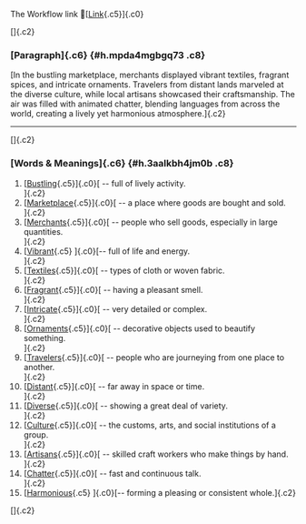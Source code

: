 The Workflow link
👏[[Link](https://www.google.com/url?q=http://www.google.com&sa=D&source=editors&ust=1756358724786149&usg=AOvVaw17qZAAK7P1ihvAhDkbbpWS){.c5}]{.c0}

[]{.c2}

### [Paragraph]{.c6} {#h.mpda4mgbgq73 .c8}

[In the bustling marketplace, merchants displayed vibrant textiles,
fragrant spices, and intricate ornaments. Travelers from distant lands
marveled at the diverse culture, while local artisans showcased their
craftsmanship. The air was filled with animated chatter, blending
languages from across the world, creating a lively yet harmonious
atmosphere.]{.c2}

------------------------------------------------------------------------

[]{.c2}

### [Words & Meanings]{.c6} {#h.3aalkbh4jm0b .c8}

1.  [[Bustling](https://www.google.com/url?q=http://www.google.com&sa=D&source=editors&ust=1756358724787685&usg=AOvVaw0yjxHrUliuTiMgXi6bnxbd){.c5}]{.c0}[ --
    full of lively activity.\
    ]{.c2}
2.  [[Marketplace](https://www.google.com/url?q=http://www.google.com&sa=D&source=editors&ust=1756358724787979&usg=AOvVaw3cfjokd9DhCahkDlbAG3NU){.c5}]{.c0}[ --
    a place where goods are bought and sold.\
    ]{.c2}
3.  [[Merchants](https://www.google.com/url?q=http://www.google.com&sa=D&source=editors&ust=1756358724788213&usg=AOvVaw3oqvoggTefKHVDk3LSxbdR){.c5}]{.c0}[ --
    people who sell goods, especially in large quantities.\
    ]{.c2}
4.  [[Vibrant](https://www.google.com/url?q=http://www.google.com&sa=D&source=editors&ust=1756358724788459&usg=AOvVaw0AkDHUbW4Jv0Pfqf7fGKLG){.c5}
    ]{.c0}[-- full of life and energy.\
    ]{.c2}
5.  [[Textiles](https://www.google.com/url?q=http://www.google.com&sa=D&source=editors&ust=1756358724788645&usg=AOvVaw3aJetEvEuylQZSnQtQ6I5e){.c5}]{.c0}[ --
    types of cloth or woven fabric.\
    ]{.c2}
6.  [[Fragrant](https://www.google.com/url?q=http://www.google.com&sa=D&source=editors&ust=1756358724788923&usg=AOvVaw3PM_c9GlIqTJcig_8VBJxx){.c5}]{.c0}[ --
    having a pleasant smell.\
    ]{.c2}
7.  [[Intricate](https://www.google.com/url?q=http://www.google.com&sa=D&source=editors&ust=1756358724789163&usg=AOvVaw3ZzGqhPY8cfVQs9No6_1ZI){.c5}]{.c0}[ --
    very detailed or complex.\
    ]{.c2}
8.  [[Ornaments](https://www.google.com/url?q=http://www.google.com&sa=D&source=editors&ust=1756358724789386&usg=AOvVaw1TEDdjfEOsgh0cJlXo0r7Q){.c5}]{.c0}[ --
    decorative objects used to beautify something.\
    ]{.c2}
9.  [[Travelers](https://www.google.com/url?q=http://www.google.com&sa=D&source=editors&ust=1756358724789619&usg=AOvVaw0Pl4LNV_FAEhkchs-uWnRm){.c5}]{.c0}[ --
    people who are journeying from one place to another.\
    ]{.c2}
10. [[Distant](https://www.google.com/url?q=http://www.google.com&sa=D&source=editors&ust=1756358724789884&usg=AOvVaw3MbLg8eGeixc1099rRy2MS){.c5}]{.c0}[ --
    far away in space or time.\
    ]{.c2}
11. [[Diverse](https://www.google.com/url?q=http://www.google.com&sa=D&source=editors&ust=1756358724790206&usg=AOvVaw2pdseKYFHXh-1SK75QKDJD){.c5}]{.c0}[ --
    showing a great deal of variety.\
    ]{.c2}
12. [[Culture](https://www.google.com/url?q=http://www.google.com&sa=D&source=editors&ust=1756358724790441&usg=AOvVaw0_AbtyQbf-yfo7KzQflVSq){.c5}]{.c0}[ --
    the customs, arts, and social institutions of a group.\
    ]{.c2}
13. [[Artisans](https://www.google.com/url?q=http://www.google.com&sa=D&source=editors&ust=1756358724790672&usg=AOvVaw0beMsAO4xXZtOH_L4iwLFN){.c5}]{.c0}[ --
    skilled craft workers who make things by hand.\
    ]{.c2}
14. [[Chatter](https://www.google.com/url?q=http://www.google.com&sa=D&source=editors&ust=1756358724790896&usg=AOvVaw1hIFHLMORnyjHwv9AS6QJj){.c5}]{.c0}[ --
    fast and continuous talk.\
    ]{.c2}
15. [[Harmonious](https://www.google.com/url?q=http://www.google.com&sa=D&source=editors&ust=1756358724791110&usg=AOvVaw3peYjpb0ZTzVxIjwl6R7WM){.c5}
    ]{.c0}[-- forming a pleasing or consistent whole.]{.c2}

[]{.c2}
